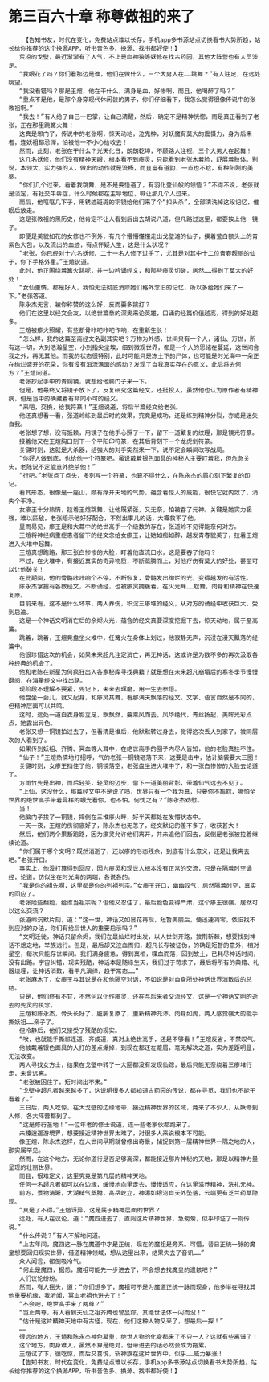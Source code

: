 # 第三百六十章 称尊做祖的来了
        【告知书友，时代在变化，免费站点难以长存，手机app多书源站点切换看书大势所趋，站长给你推荐的这个换源APP，听书音色多、换源、找书都好使！】
       荒凉的戈壁，最近渐渐有了人气，不止是血神猿等妖修在找古药园，其他大阵营也有人员涉足。
       “我眼花了吗？你们看那边是谁，他们在做什么，三个大男人在……跳舞？”有人驻足，在远处眺望。
       “我没看错吗？那是王煊，他在干什么，满身是血，好惨啊，而且，他喝醉了吗？”
       “重点不是他，是那个身穿现代休闲装的男子，你们仔细看下，我怎么觉得很像传说中的张教祖啊。”
       “我去！”有人给了自己一巴掌，让自己清醒，然后，确定不是精神恍惚，而是真正看到了老张，正在那里跳篝火舞！
       这真是邪门了，传说中的老张啊，惊天动地，泣鬼神，对妖魔有莫大的震慑力，身为后来者，连妖祖都忌惮，怕被他一不小心给收去！
       然而，此刻，老张在干什么？光天化日，朗朗乾坤，不顾路人注视，三个大男人在起舞！
       这几名妖修，他们没有精神天眼，根本看不到瘆灵，只能看到老张木着脸，舒展着肢体。别说，本领大、实力强的人，做出的动作就是流畅，而且富有道韵，一点也不尬，有种阳刚的美感。
       “你们几个过来，看着我跳舞，是不是要悟道了，有羽化登仙般的领悟？”不得不说，老张就是淡定，有社交牛犇症，什么时候都在主导地位，喊让那几个人过来。
       而后，他哐哐几下子，用锈迹斑斑的铜镜给他们来了个“扣头杀”，全部清洗掉这段记忆，催眠后放走。
       这是张教祖的黑历史，他肯定不让人看到后出去胡说八道，但凡路过这里，都要挨上他一镜子。
       即便是美貌如花的女修也不例外，有几个懵懵懂懂走出戈壁滩的仙子，摸着莹白额头上的青紫色大包，以及流出的血迹，有点怀疑人生，这是什么状况？
       “老张，你已经对十六名妖修、二十一名人修下过手了，尤其是对其中十二位青春靓丽的仙子，你下手格外重。”王煊说道。
       此时，他正围绕着篝火跳呢，并一边吟诵经文，和那些瘆灵切磋，居然……得到了莫大的好处！
       “女仙重情，都是好人，我怕无法彻底消除她们格外念旧的记忆，所以多给她们来了一下。”老张答道。
       陈永杰无言，被你称赞的这么好，反而要多挨打？
       他们在这里以经文会友，以绝世篇章的深奥来论英雄，口诵的经篇价值越高，得到的好处越多。
       王煊被瘆火照耀，有些断骨咔吧咔吧作响，在重新生长！
       “怎么样，我的这篇至高经文名副其实吧？万物为外感，世间只有一个人，诸仙、万世，所有这一切，大到浩瀚星空，小到指尖尘埃，细到微观世界，都是一个人的思绪在蔓延，这世间舍我之外，再无其他。而我的状态很特别，此时可能只是冻土下的尸体，也可能是时光海中一朵正在绚烂盛开的花朵，你有没有泪流满面的感动？发现了自我真实存在的意义，此后将去何方？”王煊问道。
       老张抄起手中的青铜镜，就想给他脑门子来一下。
       但是，他最终又将镜子放下了，反复研究这篇经文，还挺投入，虽然他也认为原作者有精神病，但是当中的确藏着有非同小可的经义。
       “来吧，交换，给我符篆！”王煊说道，将后半篇经文给老张。
       他还真想看一看，张道岭练到最后时的效果，究竟是成功，还是练到精神分裂，亦或是迷失自我。
       老张想了想，没有抵赖，用镜子在他手心照了一下，留下一道繁复的纹理，那是镜光符篆。
       接着他又在王煊胸口刻下一个平阳印符篆，在其后背刻下一个龙虎剑符篆。
       关键时刻，这就是大杀器，给强大的对手突然来一下，说不定会瞬间改写战局。
       “你好人做到底，也给他一个符篆吧。虽说戴着银色面具的神秘人主要盯着我，但危急关头，老陈说不定能意外绝杀他！”
       “行吧。”老张点了点头，多刻写一个符篆，也算不得什么，在陈永杰的眉心刻下繁复的印记。
       看其形态，很像是一座山，颇有撑开天地的气势，蕴含着惊人的威能，很快它就内敛了，消失个干净。
       女瘆王十分热情，拉着王煊跳舞，让他既紧张，又无奈，怕被吞了元神。关键是她实力极强，难以匹敌，老张暗示他好好配合，不然出事儿的话，大概救不了他。
       显而易见，瘆王是和大幕中的绝世高手一个级数的存在，张道岭不见得能奈何对方。
       王煊将神经病重症患者留下的经文念给女瘆王，让她如痴如醉，越发青春貌美了，拉着王煊进入火堆中起舞。
       王煊真想跑路，那三张白惨惨的大脸，盯着他直流口水，这是要吞了他吗？
       不过，在火堆中，有接近真实的奇异物质，不断蒸腾而上，对他疗伤有莫大的好处，甚至可以让他破关！
       在此期间，他的骨骼咔咔响个不停，不断恢复，骨髓发出绚烂的光，变得越发的有活性。
       陈永杰掌握有各教经文，不断诵经，也被瘆灵拥簇着，在火光畔……尬舞，肉身和精神在快速复原。
       目前来看，这不是什么坏事，两人养伤，积淀三瘆堆的经义，从对方的诵经中收获巨大，受到启迪。
       这是一个神话文明消亡后的余烬火光，蕴含的经文真要深度挖掘下去，惊天动地，属于至高篇。
       跳着，跳着，王煊竟盘坐火堆中，任篝火在身体上划过，他寂静无声，沉浸在漫天飘落的经篇中。
       他很珍惜这次的机会，如果未来超凡注定消亡，再无神话，这或许是为数不多的再次汲取各种经典的机会了。
       他和老陈在新星为何疯狂出入各家秘库寻找典籍？就是想在未来超凡崩塌后的寒冬季节慢慢翻阅，在海量经文中找出路。
       现阶段不理解不要紧，先记下，未来去琢磨，用一生去参悟。
       他盘坐一会儿，就又起身，和瘆灵共舞，看那满天飘落的经文，文字、语言自然是不同的，但精神层面可以共鸣。
       这时，远处一道白衣身影立足，飘飘然，要乘风而去，风华绝代，青丝扬起，美眸光彩点点，她露出异色。
       老张又想一铜镜拍过去了，但看清是谁后，他默默转过身去，觉得这次丢人到家了，被同层次的人看到了。
       如果传到妖祖、齐腾、冥血等人耳中，在绝世高手的圈子内尽人皆知，他的老脸真挂不住。
       “仙子！”王煊热情地打招呼，气的老张一铜镜砸落下来，这要是击中，估计脑袋要大三圈！
       关键时刻，女瘆王挡住了他，铜镜落空，老张盘坐进火堆中了，和一张白惨惨的大脸去论道了。
       方雨竹先是出神，而后轻笑，轻灵的迈步，留下一道美丽背影，带着仙气远去不见了。
       “上仙，这没什么，那篇经文中不是说了吗，世界只有一个我为真，只要你不尴尬，哪怕全世界的绝世高手带着异样的眼光看你，也不怕，何忧之有？”陈永杰劝慰。
       当！
       他脑门子挨了一铜镜，摔倒在三堆瘆火畔，好半天都处在发懵状态中。
       一天一夜，王煊的伤彻底好了，陈永杰也无恙了，经文默记的差不多了，收获甚大！
       然后，他们两个果断跑路，因为瘆灵允许他们离开，并未追他们回去，反倒是老张被拉着继续论道。
       “你们属于哪个文明？既然消逝了，还以瘆的形态残余，到底有什么意义，还是让我离去吧。”老张开口。
       事实上，他没打算得到回应，因为瘆灵和现世人根本没有正常的交流，只是在隔着时空诵经，论道，仿似坐在时光海的两端，各说各的。
       “我是你的祖先啊，这里都是你的列祖列宗。”女瘆王开口，幽幽叹气，居然隔着时空，真实的回应了。
       老张险些翻脸，给谁当祖宗呢？但他又忍住了，最后脸色变得严肃，这个瘆王很强，居然可以这么交流？
       张道岭沉默片刻，道：“这一世，神话又如昙花再现，短暂美丽后，便迅速凋零，依旧找不到应对的办法，你们有给后世人的重要启示吗？”
       “文明迁徙，神话只留余烬，我们在最灿烂时出发，以人世剑开路，披荆斩棘，想要找到神话不熄之地，举族远行。但是，最后却又泣血而归，超凡长存被证伪，的确是短暂的意外，相对星空，每次只能存世瞬间。我们满身疲惫，得到真相，喋血而落，回到故土，已耗尽神话时间，没有出路。宇宙纠错，现实残酷，神话本是随缘生灭，我们过于苛求了，最后将所有的典籍、礼器烧埋，让神话消散，看平凡演绎，趋于常态……”
       老张麻木了，女瘆王与其说是在和他隔空对话，不如说是对自身所处神话世界消散后的总结。
       只是，他们终有不甘，不然何以化作瘆灵，还在与后来者交流经文，这是一个神话文明的逝去的先灵的执念。
       王煊和陈永杰，骨头长好了，脏腑复原了，重新精神充沛，肉身如虎，两人感觉强大的能手撕妖祖……亲子了。
       但冷静后，他们又接受了残酷的现实。
       “唉，也就能手撕祁连道、齐成道，真对上绝世高手，还是不够看！”王煊反省，不禁叹气。
       他被戴着银色面具的人打的差点爆掉，到现在都还在蹙眉，毫无解决之道，实力差距明显，无法改变。
       两人寻找女方士，结果在戈壁中转了一大圈都没有发现仙踪，最后只能无奈绕着三瘆堆行走，未曾远离。
       “老张被困住了，短时间出不来。”
       “戈壁中超凡者越来越多了，这说明很多人都知道古药园的传说，都在寻觅，我们也不能干看着了。”
       三日后，两人吃惊，在大戈壁的边缘地带，接近精神世界的区域，竟来了不少人，从妖修到人修，各大阵营都到了。
       “这是修行圣地！”一位年老的修士说道，连一些老家伙都跑来了。
       未臻逍遥游境界，想要接近精神世界太难了，对很多人来说根本不可能。
       像王煊、陈永杰这样，在人世间早期就曾修出奇景，捕捉到第一层精神世界一隅之地的人，那实属罕见。
       然而，在这个地方，无论你道行是否足够高深，都能接近那片神秘的天地，那是以精神力量呈现的壮丽世界。
       而且，很难定义，这里究竟是第几层的精神天地。
       任何一名超凡者都可以在边缘，缓慢地向里走去，慢慢适应，在这里滋养精神，洗礼元神。
       前方，景物清晰，大湖精气蒸腾，高岳屹立，神瀑如银河自天外坠落，云端更有芝兰药草隐现。
       “真是了不得。”王煊讶异，这是属于精神层面的世界？
       远处，有人在议论，道：“魔四进去了，直闯这片精神世界，急匆匆，似乎印证了一则传说。”
       “什么传说？”有人不解地问道。
       “上古年间，魔四这一脉在魔道中才是正统，现在的魔祖是旁系。可惜，昔日正统一脉的魔皇想要回归现实世界，借道精神领域，想从这里出来，结果失去了音讯……”
       众人闻言，都倒吸冷气。
       “何止是魔四，据悉，魔祖可能先一步进去了，不会想去找魔皇的遗骸吧？”
       人们议论纷纷。
       然而，有人摇头，道：“你们想多了，魔祖可不是为魔道正统一脉而现身，他多半在寻找其他重要机缘，我听闻，冥血老祖也进去了！”
       “不会吧，绝世高手来了两尊？”
       “岂止两尊，有人看到天仙之祖齐腾也曾显踪，其绝世法体一闪而没！”
       “估计是这片精神天地中有古怪，现在，他们这种人物又来了，想最后一探！”
       ……
       很远的地方，王煊和陈永杰神色凝重，绝世人物的化身都来了不只一人？这就有些离谱了！
       这个地方，肉身难入，虽然不算是绝对，但带进去的话必然会成为拖累。
       王煊试了下，很吃惊，而后又喜悦，斩神旗在这片世界中，似乎……威力暴涨！
       【告知书友，时代在变化，免费站点难以长存，手机app多书源站点切换看书大势所趋，站长给你推荐的这个换源APP，听书音色多、换源、找书都好使！】